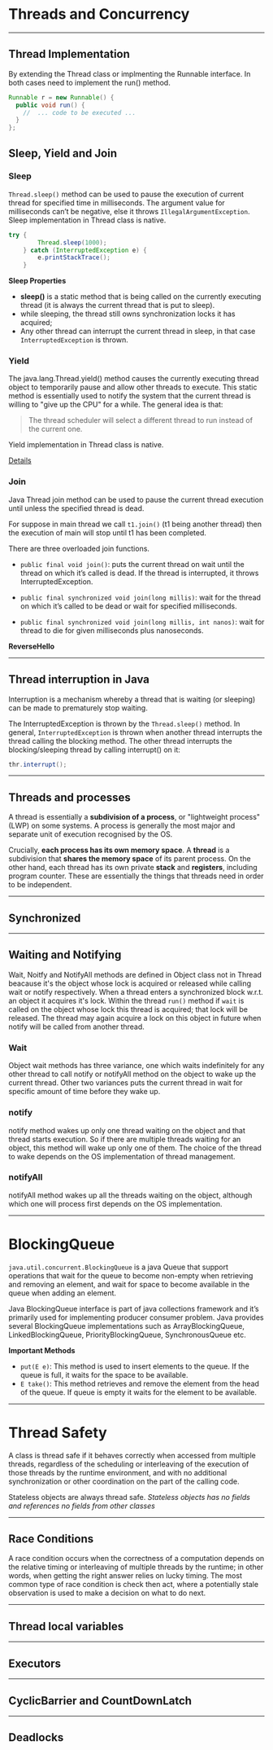 # Threads and Concurrency
---

## Thread Implementation

By extending the Thread class or implmenting the Runnable interface. In both cases need to implement the run() method.

```java
Runnable r = new Runnable() {
  public void run() {
	//	... code to be executed ...
  }
};
```

## Sleep, Yield and Join

### **Sleep**

`Thread.sleep()` method can be used to pause the execution of current thread for specified time in milliseconds. The argument value for milliseconds can’t be negative, else it throws `IllegalArgumentException`. Sleep implementation in Thread class is native.

```java
try {
		Thread.sleep(1000);
	} catch (InterruptedException e) {
		e.printStackTrace();
	}
```

**Sleep Properties**

- **sleep()** is a static method that is being called on the currently executing thread (it is always the current thread that is put to sleep). 
- while sleeping, the thread still owns synchronization locks it has acquired;
- Any other thread can interrupt the current thread in sleep, in that case `InterruptedException` is thrown.


### **Yield**

The java.lang.Thread.yield() method causes the currently executing thread object to temporarily pause and allow other threads to execute. This static method is essentially used to notify the system that the current thread is willing to "give up the CPU" for a while. The general idea is that:

> The thread scheduler will select a different thread to run instead of the current one.

Yield implementation in Thread class is native.

[Details](http://www.javamex.com/tutorials/threads/yield.shtml)

### **Join**

Java Thread join method can be used to pause the current thread execution until unless the specified thread is dead. 

For suppose in main thread we call `t1.join()` (t1 being another thread) then the execution of main will stop until t1 has been completed.

There are three overloaded join functions.

- `public final void join()`: puts the current thread on wait until the thread on which it’s called is dead. If the thread is interrupted, it throws InterruptedException.

- `public final synchronized void join(long millis)`: wait for the thread on which it’s called to be dead or wait for specified milliseconds. 

- `public final synchronized void join(long millis, int nanos)`: wait for thread to die for given milliseconds plus nanoseconds.

**ReverseHello**

---

## Thread interruption in Java

Interruption is a mechanism whereby a thread that is waiting (or sleeping) can be made to prematurely stop waiting.

The InterruptedException is thrown by the `Thread.sleep()` method. In general, `InterruptedException` is thrown when another thread interrupts the thread calling the blocking method. The other thread interrupts the blocking/sleeping thread by calling interrupt() on it:

```java
thr.interrupt();
```

---

## Threads and processes

A thread is essentially a **subdivision of a process**, or "lightweight process" (LWP) on some systems. A process is generally the most major and separate unit of execution recognised by the OS.

Crucially, **each process has its own memory space**.  A **thread** is a subdivision that **shares the memory space** of its parent process. On the other hand, each thread has its own private **stack** and **registers**, including program counter. These are essentially the things that threads need in order to be independent.

---

## Synchronized

---

## Waiting and Notifying

Wait, Noitfy and NotifyAll methods are defined in Object class not in Thread beacause it's the object whose lock is acquired or released while calling wait or notify respectively. When a thread enters a synchronized block w.r.t. an object it acquires it's lock. Within the thread `run()` method if `wait` is called on the object whose lock this thread is acquired; that lock will be released. The thread may again acquire a lock on this object in future when notify will be called from another thread.

### Wait

Object wait methods has three variance, one which waits indefinitely for any other thread to call notify or notifyAll method on the object to wake up the current thread. Other two variances puts the current thread in wait for specific amount of time before they wake up.

### notify

notify method wakes up only one thread waiting on the object and that thread starts execution. So if there are multiple threads waiting for an object, this method will wake up only one of them. The choice of the thread to wake depends on the OS implementation of thread management.

### notifyAll

notifyAll method wakes up all the threads waiting on the object, although which one will process first depends on the OS implementation.


---

# BlockingQueue

`java.util.concurrent.BlockingQueue` is a java Queue that support operations that wait for the queue to become non-empty when retrieving and removing an element, and wait for space to become available in the queue when adding an element.

Java BlockingQueue interface is part of java collections framework and it’s primarily used for implementing producer consumer problem.
Java provides several BlockingQueue implementations such as ArrayBlockingQueue, LinkedBlockingQueue, PriorityBlockingQueue, SynchronousQueue etc.

**Important Methods**
- `put(E e)`: This method is used to insert elements to the queue. If the queue is full, it waits for the space to be available.
- `E take()`: This method retrieves and remove the element from the head of the queue. If queue is empty it waits for the element to be available.


---
# Thread Safety

A class is thread safe if it behaves correctly when accessed from multiple threads, regardless of the scheduling or 
interleaving of the execution of those threads by the runtime environment, and with no additional synchronization or 
other coordination on the part of the calling code. 

Stateless objects are always thread safe. *Stateless objects has no fields and references no fields from other classes*

---

## Race Conditions

A race condition occurs when  the correctness of a computation depends on the relative timing or interleaving of multiple threads by the runtime; in other words, when getting the right answer relies on lucky timing. The most common type of race condition is check then act, where a potentially stale observation is used to make a decision on what to do next.

---

## Thread local variables

---

## Executors

---

## CyclicBarrier and CountDownLatch

---

## Deadlocks
